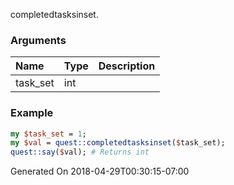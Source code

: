 completedtasksinset.
### Arguments
**Name**|**Type**|**Description**
:---|:---|:---
task_set|int|

### Example

```perl
my $task_set = 1;
my $val = quest::completedtasksinset($task_set);
quest::say($val); # Returns int
```


Generated On 2018-04-29T00:30:15-07:00